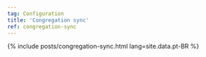 ```yaml
---
tag: Configuration
title: 'Congregation sync'
ref: congregation-sync
---
```


{% include posts/congregation-sync.html lang=site.data.pt-BR %}
